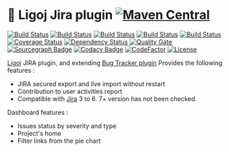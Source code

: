 # :link: Ligoj Jira plugin [![Maven Central](https://maven-badges.herokuapp.com/maven-central/org.ligoj.plugin/plugin-bt-jira/badge.svg)](https://maven-badges.herokuapp.com/maven-central/org.ligoj.plugin/plugin-bt-jira)

[![Build Status](https://travis-ci.org/ligoj/plugin-bt-jira.svg?branch=master)](https://travis-ci.org/ligoj/plugin-bt-jira)
[![Build Status](https://circleci.com/gh/ligoj/plugin-bt-jira.svg?style=svg)](https://circleci.com/gh/ligoj/plugin-bt-jira)
[![Build Status](https://codeship.com/projects/a160f560-0032-0135-2257-76737245ebb2/status?branch=master)](https://codeship.com/projects/208765)
[![Build Status](https://semaphoreci.com/api/v1/ligoj/plugin-bt-jira/branches/master/shields_badge.svg)](https://semaphoreci.com/ligoj/plugin-bt-jira)
[![Build Status](https://ci.appveyor.com/api/projects/status/5926fmf0p5qp9j16/branch/master?svg=true)](https://ci.appveyor.com/project/ligoj/plugin-bt-jira/branch/master)
[![Coverage Status](https://coveralls.io/repos/github/ligoj/plugin-bt-jira/badge.svg?branch=master)](https://coveralls.io/github/ligoj/plugin-bt-jira?branch=master)
[![Dependency Status](https://www.versioneye.com/user/projects/58caeda8dcaf9e0041b5b978/badge.svg?style=flat)](https://www.versioneye.com/user/projects/58caeda8dcaf9e0041b5b978)
[![Quality Gate](https://sonarqube.com/api/badges/gate?key=org.ligoj.plugin:plugin-bt-jira)](https://sonarqube.com/dashboard/index/org.ligoj.plugin:plugin-bt-jira)
[![Sourcegraph Badge](https://sourcegraph.com/github.com/ligoj/plugin-bt-jira/-/badge.svg)](https://sourcegraph.com/github.com/ligoj/plugin-bt-jira?badge)
[![Codacy Badge](https://api.codacy.com/project/badge/Grade/310da2c543c84d23a4d9a38ecef27b3f)](https://www.codacy.com/app/ligoj/plugin-bt-jira?utm_source=github.com&amp;utm_medium=referral&amp;utm_content=ligoj/plugin-bt-jira&amp;utm_campaign=Badge_Grade)
[![CodeFactor](https://www.codefactor.io/repository/github/ligoj/plugin-bt-jira/badge)](https://www.codefactor.io/repository/github/ligoj/plugin-bt-jira)
[![License](http://img.shields.io/:license-mit-blue.svg)](http://gus.mit-license.org/)

[Ligoj](https://github.com/ligoj/ligoj) JIRA plugin, and extending [Bug Tracker plugin](https://github.com/ligoj/plugin-bt)
Provides the following features :
- JIRA secured export and live import without restart
- Contribution to user activities report
- Compatible with [Jira](https://www.atlassian.com/software/jira) 3 to 6. 7+ version has not been checked.

Dashboard features :
- Issues status by severity and type
- Project's home
- Filter links from the pie chart